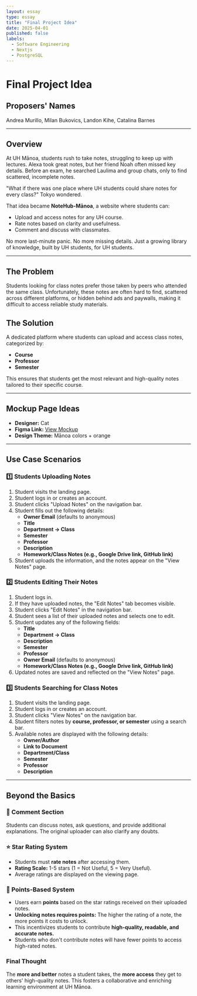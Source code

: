 ```yaml
---
layout: essay
type: essay
title: "Final Project Idea"
date: 2025-04-01
published: false
labels:
  - Software Engineering
  - Nextjs
  - PostgreSQL
---
```




# **Final Project Idea**

## **Proposers' Names**  
Andrea Murillo, Milan Bukovics, Landon Kihe, Catalina Barnes  

---  

## **Overview**  
At UH Mānoa, students rush to take notes, struggling to keep up with lectures. Alexa took great notes, but her friend Noah often missed key details. Before an exam, he searched Laulima and group chats, only to find scattered, incomplete notes.  

"What if there was one place where UH students could share notes for every class?" Tokyo wondered.  

That idea became **NoteHub-Mānoa**, a website where students can:  
- Upload and access notes for any UH course.  
- Rate notes based on clarity and usefulness.  
- Comment and discuss with classmates.  

No more last-minute panic. No more missing details. Just a growing library of knowledge, built by UH students, for UH students.  

---  

## **The Problem**  
Students looking for class notes prefer those taken by peers who attended the same class. Unfortunately, these notes are often hard to find, scattered across different platforms, or hidden behind ads and paywalls, making it difficult to access reliable study materials.  

## **The Solution**  
A dedicated platform where students can upload and access class notes, categorized by:  
- **Course**  
- **Professor**  
- **Semester**  

This ensures that students get the most relevant and high-quality notes tailored to their specific course.  

---  

## **Mockup Page Ideas**  
- **Designer:** Cat  
- **Figma Link:** [View Mockup](https://www.figma.com/design/gn3wSQTofguqx5eSH5CgOW/ICS-314-Final?node-id=0-1&t=IWbqS3XHm6WedC8J-1)  
- **Design Theme:** Mānoa colors + orange  

---  

## **Use Case Scenarios**  

### **1️⃣ Students Uploading Notes**  
1. Student visits the landing page.  
2. Student logs in or creates an account.  
3. Student clicks "Upload Notes" on the navigation bar.  
4. Student fills out the following details:  
   - **Owner Email** (defaults to anonymous)  
   - **Title**  
   - **Department → Class**  
   - **Semester**  
   - **Professor**  
   - **Description**  
   - **Homework/Class Notes (e.g., Google Drive link, GitHub link)**  
5. Student uploads the information, and the notes appear on the "View Notes" page.  

### **2️⃣ Students Editing Their Notes**  
1. Student logs in.  
2. If they have uploaded notes, the "Edit Notes" tab becomes visible.  
3. Student clicks "Edit Notes" in the navigation bar.  
4. Student sees a list of their uploaded notes and selects one to edit.  
5. Student updates any of the following fields:  
   - **Title**  
   - **Department → Class**  
   - **Description**  
   - **Semester**  
   - **Professor**  
   - **Owner Email** (defaults to anonymous)  
   - **Homework/Class Notes (e.g., Google Drive link, GitHub link)**  
6. Updated notes are saved and reflected on the "View Notes" page.  

### **3️⃣ Students Searching for Class Notes**  
1. Student visits the landing page.  
2. Student logs in or creates an account.  
3. Student clicks "View Notes" on the navigation bar.  
4. Student filters notes by **course, professor, or semester** using a search bar.  
5. Available notes are displayed with the following details:  
   - **Owner/Author**  
   - **Link to Document**  
   - **Department/Class**  
   - **Semester**  
   - **Professor**  
   - **Description**  

---  

## **Beyond the Basics**  

### **💬 Comment Section**  
Students can discuss notes, ask questions, and provide additional explanations. The original uploader can also clarify any doubts.  

### **⭐ Star Rating System**  
- Students must **rate notes** after accessing them.  
- **Rating Scale:** 1-5 stars (1 = Not Useful, 5 = Very Useful).  
- Average ratings are displayed on the viewing page.  

### **🎯 Points-Based System**  
- Users earn **points** based on the star ratings received on their uploaded notes.  
- **Unlocking notes requires points:** The higher the rating of a note, the more points it costs to unlock.  
- This incentivizes students to contribute **high-quality, readable, and accurate notes.**  
- Students who don't contribute notes will have fewer points to access high-rated notes.  

### **Final Thought**  
The **more and better** notes a student takes, the **more access** they get to others' high-quality notes. This fosters a collaborative and enriching learning environment at UH Mānoa.  

